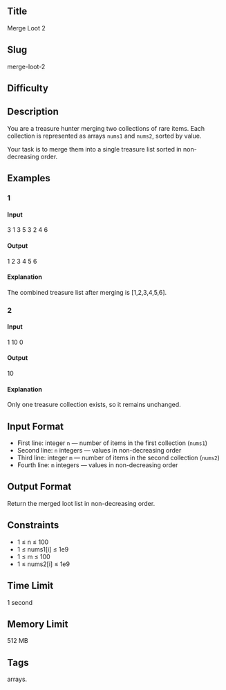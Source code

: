 ## Title

Merge Loot 2

## Slug

merge-loot-2

## Difficulty


## Description

You are a treasure hunter merging two collections of rare items. Each collection is represented as arrays `nums1` and `nums2`, sorted by value.  

Your task is to merge them into a single treasure list sorted in non-decreasing order.




## Examples

### 1

#### Input

3
1 3 5
3
2 4 6

#### Output

1 2 3 4 5 6

#### Explanation

The combined treasure list after merging is [1,2,3,4,5,6].


### 2

#### Input

1
10
0

#### Output

10

#### Explanation

Only one treasure collection exists, so it remains unchanged.


## Input Format  

- First line: integer `n` — number of items in the first collection (`nums1`)  
- Second line: `n` integers — values in non-decreasing order  
- Third line: integer `m` — number of items in the second collection (`nums2`)  
- Fourth line: `m` integers — values in non-decreasing order  


## Output Format  

Return the merged loot list in non-decreasing order.


## Constraints  

- 1 ≤ n ≤ 100  
- 1 ≤ nums1[i] ≤ 1e9  
- 1 ≤ m ≤ 100  
- 1 ≤ nums2[i] ≤ 1e9  

## Time Limit

1 second

## Memory Limit

512 MB

## Tags

arrays.

